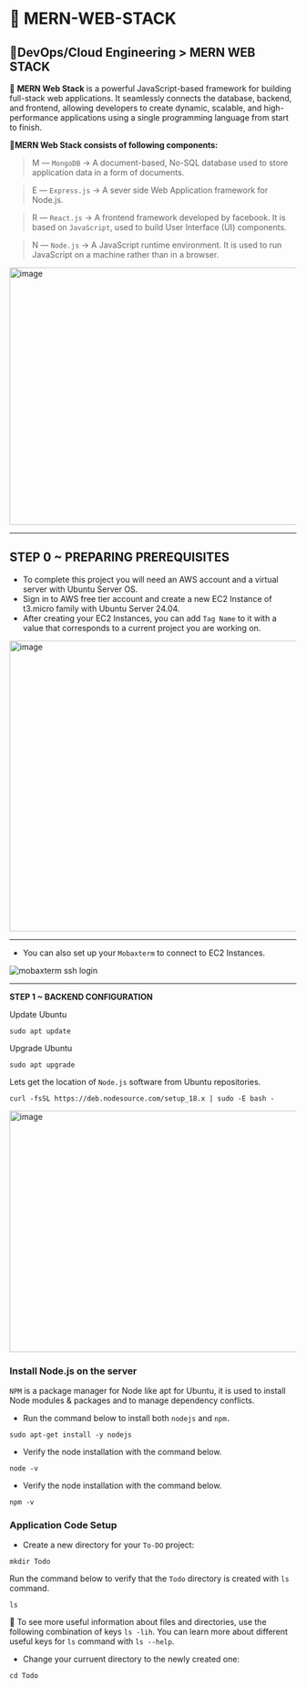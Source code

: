 # 🍃 MERN-WEB-STACK

## 🎯**DevOps/Cloud Engineering > MERN WEB STACK**
📌 **MERN Web Stack** is a powerful JavaScript-based framework for building full-stack web applications. It seamlessly connects the database, backend, and frontend, allowing developers to create dynamic, scalable, and high-performance applications using a single programming language from start to finish.

**🧰MERN Web Stack consists of following components:**

> M — `MongoDB` → A document-based, No-SQL database used to store application data in a form of documents.

> E — `Express.js` → A sever side Web Application framework for Node.js.

> R — `React.js` → A frontend framework developed by facebook. It is based on `JavaScript`, used to build User Interface (UI) components.

> N — `Node.js` → A JavaScript runtime environment. It is used to run JavaScript on a machine rather than in a browser.

<img width="1024" height="451" alt="image" src="https://github.com/user-attachments/assets/1f747e01-deb0-461f-a4c6-66b7f01eca54" />

---
## **STEP 0 ~ PREPARING PREREQUISITES**
- To complete this project you will need an AWS account and a virtual server with Ubuntu Server OS.
- Sign in to AWS free tier account and create a new EC2 Instance of t3.micro family with Ubuntu Server 24.04.
- After creating your EC2 Instances, you can add  `Tag Name` to it with a value that corresponds to a current project you are working on.

<img width="1352" height="509" alt="image" src="https://github.com/user-attachments/assets/a0effa94-5709-4643-8261-8ae231c6820a" />

---
- You can also set up your `Mobaxterm` to connect to EC2 Instances.

![mobaxterm ssh login](https://github.com/user-attachments/assets/96beff79-b751-4fea-b757-a1ef7ce1ff1a)

---
**STEP 1 ~ BACKEND CONFIGURATION**

Update Ubuntu
```
sudo apt update
```

Upgrade Ubuntu
```
sudo apt upgrade
```

Lets get the location of `Node.js` software from Ubuntu repositories.

```
curl -fsSL https://deb.nodesource.com/setup_18.x | sudo -E bash -
```

<img width="1004" height="423" alt="image" src="https://github.com/user-attachments/assets/09cfc8f1-1cd2-4059-9739-ab7cfcb3a3ac" />

### **Install Node.js on the server**

`NPM` is a package manager for Node like apt for Ubuntu, it is used to install Node modules & packages and to manage dependency conflicts.
- Run the command below to install both `nodejs` and `npm.`

```
sudo apt-get install -y nodejs
```

- Verify the node installation with the command below.

```
node -v
```

- Verify the node installation with the command below.

```
npm -v
```

### **Application Code Setup**

- Create a new directory for your `To-DO` project:

```
mkdir Todo
```

Run the command below to verify that the `Todo` directory is created with `ls` command.

```
ls
```

📝 To see more useful information about files and directories, use the following combination of keys `ls -lih`. You can learn more about different useful keys for `ls` command with `ls --help`.

- Change your curruent directory to the newly created one:

```
cd Todo
```

